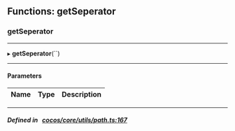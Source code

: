 ## Functions: getSeperator

### getSeperator


___
▸ **getSeperator**(``)
___


#### Parameters

| Name | Type | Description |
| :------: | :------: | :------: |

___


##### Defined in &nbsp;   [cocos/core/utils/path.ts:167](https://github.com/cocos-creator/engine/blob/c7bf6b8a9/cocos/core/utils/path.ts#L167)&nbsp;
